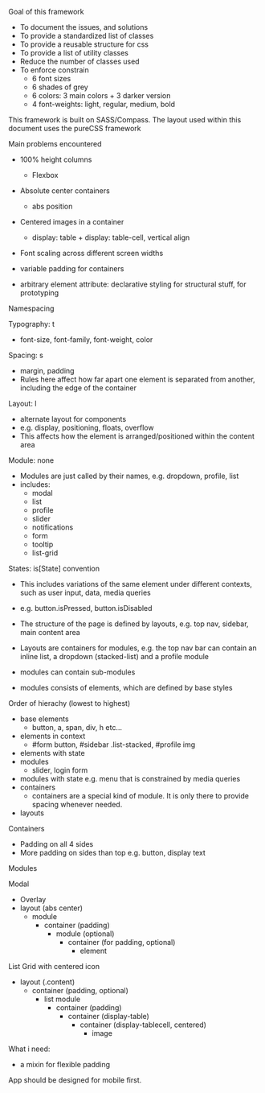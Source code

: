 Goal of this framework

- To document the issues, and solutions
- To provide a standardized list of classes 
- To provide a reusable structure for css
- To provide a list of utility classes
- Reduce the number of classes used
- To enforce constrain
    + 6 font sizes
    + 6 shades of grey
    + 6 colors: 3 main colors + 3 darker version
    + 4 font-weights: light, regular, medium, bold

This framework is built on SASS/Compass. The layout used within this document uses the pureCSS framework

Main problems encountered

- 100% height columns
    + Flexbox

- Absolute center containers
    + abs position

- Centered images in a container
    - display: table + display: table-cell, vertical align

- Font scaling across different screen widths

- variable padding for containers

- arbitrary element attribute: declarative styling for structural stuff, for prototyping

Namespacing

Typography: t

- font-size, font-family, font-weight, color

Spacing: s

- margin, padding
- Rules here affect how far apart one element is separated from another, including the edge of the container

Layout: l

- alternate layout for components
- e.g. display, positioning, floats, overflow
- This affects how the element is arranged/positioned within the content area


Module: none

- Modules are just called by their names, e.g. dropdown, profile, list
- includes:
    + modal
    + list
    + profile
    + slider
    + notifications
    + form
    + tooltip
    + list-grid


    


States: is[State] convention

- This includes variations of the same element under different contexts, such as user input, data, media queries
- e.g. button.isPressed, button.isDisabled




- The structure of the page is defined by layouts, e.g. top nav, sidebar, main content area
- Layouts are containers for modules, e.g. the top nav bar can contain an inline list, a dropdown (stacked-list) and a profile module
- modules can contain sub-modules
- modules consists of elements, which are defined by base styles


Order of hierachy (lowest to highest)
- base elements
    + button, a, span, div, h etc...
- elements in context
    + #form button, #sidebar .list-stacked, #profile img
- elements with state
- modules
    + slider, login form
- modules with state e.g. menu that is constrained by media queries
- containers
    + containers are a special kind of module. It is only there to provide spacing whenever needed.
- layouts

Containers
- Padding on all 4 sides
- More padding on sides than top e.g. button, display text


Modules


Modal
- Overlay
- layout (abs center)
    * module
        + container (padding)
            - module (optional)
                + container (for padding, optional)
                    * element
                


List Grid with centered icon

- layout (.content)
    + container (padding, optional)
        * list module
            - container (padding)
                + container (display-table)
                    * container (display-tablecell, centered)
                        - image

What i need:

- a mixin for flexible padding


App should be designed for mobile first.



